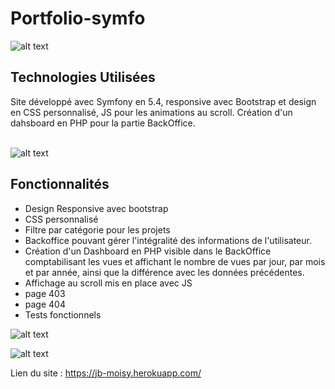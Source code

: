 # Portfolio-symfo

![alt text](https://i.ibb.co/Kq3RXX2/screen-portfolio.png)

## Technologies Utilisées

Site développé avec Symfony en 5.4, responsive avec Bootstrap et design en CSS personnalisé, JS pour les animations au scroll. Création d'un dahsboard en PHP pour la partie BackOffice.
<br><br>

![alt text](https://i.ibb.co/F6WgcCp/projects-cards-screen.png)

 ## Fonctionnalités
* Design Responsive avec bootstrap
* CSS personnalisé
* Filtre par catégorie pour les projets
* Backoffice pouvant gérer l'intégralité des informations de l'utilisateur.
* Création d'un Dashboard en PHP visible dans le BackOffice comptabilisant les vues et affichant le nombre de vues par jour, par mois et par année, ainsi que la différence avec les données précédentes.
* Affichage au scroll mis en place avec JS
* page 403
* page 404
* Tests fonctionnels

![alt text](https://i.ibb.co/m0tWPjg/back-home-screen.png)

![alt text](https://i.ibb.co/LJxS8vC/dashboard-screen.png)

Lien du site : https://jb-moisy.herokuapp.com/
